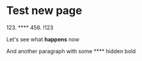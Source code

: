 # Test new page

123\. ****   456. !123

Let's see what **happens** now

And another paragraph with some ****  hidden bold
